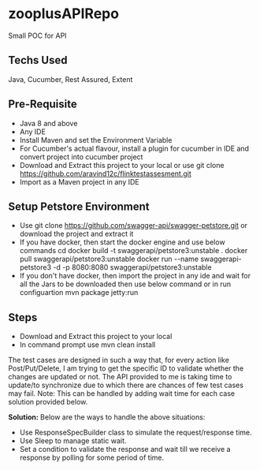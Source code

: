 # zooplusAPIRepo
Small POC for API

## Techs Used
Java, Cucumber, Rest Assured, Extent

## Pre-Requisite
- Java 8 and above
- Any IDE
- Install Maven and set the Environment Variable
- For Cucumber's actual flavour, install a plugin for cucumber in IDE and convert project into cucumber project
- Download and Extract this project to your local or use git clone https://github.com/aravind12c/flinktestassesment.git
- Import as a Maven project in any IDE

## Setup Petstore Environment
- Use git clone https://github.com/swagger-api/swagger-petstore.git or download the project and extract it
- If you have docker, then start the docker engine and use below commands
    cd <project location>
    docker build -t swaggerapi/petstore3:unstable .
    docker pull swaggerapi/petstore3:unstable
    docker run  --name swaggerapi-petstore3 -d -p 8080:8080 swaggerapi/petstore3:unstable
- If you don't have docker, then import the project in any ide and wait for all the Jars to be downloaded then use below command or in run configuartion
    mvn package jetty:run
  
## Steps
- Download and Extract this project to your local 
- In command prompt use mvn clean install


The test cases are designed in such a way that, for every action like Post/Put/Delete, I am trying to get the specific ID to validate whether the changes are updated or not. The API provided to me is taking time to update/to synchronize due to which there are chances of few test cases may fail.
Note: This can be handled by adding wait time for each case solution provided below.

**Solution:**
Below are the ways to handle the above situations:
- Use ResponseSpecBuilder class to simulate the request/response time.
- Use Sleep to manage static wait.
- Set a condition to validate the response and wait till we receive a response by polling for some period of time.
